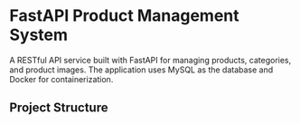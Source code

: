 # FastAPI Product Management System

A RESTful API service built with FastAPI for managing products, categories, and product images. The application uses MySQL as the database and Docker for containerization.

## Project Structure 